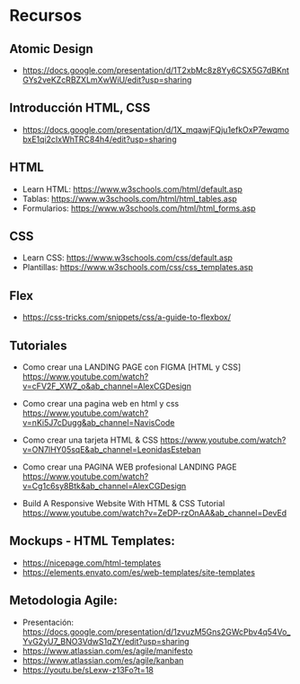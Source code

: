 # Recursos

## Atomic Design
* https://docs.google.com/presentation/d/1T2xbMc8z8Yy6CSX5G7dBKntGYs2veKZcRBZXLmXwWiU/edit?usp=sharing

## Introducción HTML, CSS
* https://docs.google.com/presentation/d/1X_mqawjFQju1efkOxP7ewqmobxE1qi2cIxWhTRC84h4/edit?usp=sharing

## HTML
* Learn HTML: https://www.w3schools.com/html/default.asp
* Tablas: https://www.w3schools.com/html/html_tables.asp
* Formularios: https://www.w3schools.com/html/html_forms.asp

## CSS
* Learn CSS: https://www.w3schools.com/css/default.asp
* Plantillas: https://www.w3schools.com/css/css_templates.asp

## Flex
* https://css-tricks.com/snippets/css/a-guide-to-flexbox/

## Tutoriales
* Como crear una LANDING PAGE con FIGMA [HTML y CSS]
  https://www.youtube.com/watch?v=cFV2F_XWZ_o&ab_channel=AlexCGDesign

* Como crear una pagina web en html y css
  https://www.youtube.com/watch?v=nKi5J7cDugg&ab_channel=NavisCode

* Como crear una tarjeta HTML & CSS
  https://www.youtube.com/watch?v=ON7lHY05sqE&ab_channel=LeonidasEsteban

* Como crear una PAGINA WEB profesional LANDING PAGE
  https://www.youtube.com/watch?v=Cg1c6sy8Btk&ab_channel=AlexCGDesign

* Build A Responsive Website With HTML & CSS Tutorial
  https://www.youtube.com/watch?v=ZeDP-rzOnAA&ab_channel=DevEd
  
## Mockups - HTML Templates: 
* https://nicepage.com/html-templates
* https://elements.envato.com/es/web-templates/site-templates

## Metodologia Agile:
* Presentación: https://docs.google.com/presentation/d/1zvuzM5Gns2GWcPbv4q54Vo_YvG2yU7_BNO3VdwS1qZY/edit?usp=sharing
* https://www.atlassian.com/es/agile/manifesto
* https://www.atlassian.com/es/agile/kanban
* https://youtu.be/sLexw-z13Fo?t=18
